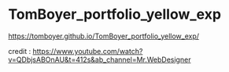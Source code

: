 ﻿# TomBoyer_portfolio_yellow_exp

https://tomboyer.github.io/TomBoyer_portfolio_yellow_exp/

credit : https://www.youtube.com/watch?v=QDbjsABOnAU&t=412s&ab_channel=Mr.WebDesigner
